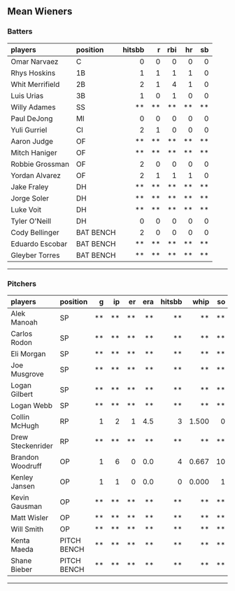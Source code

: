 ## Mean Wieners

### Batters

 
|players         |position  | hitsbb|  r| rbi| hr| sb| 
|:---------------|:---------|------:|--:|---:|--:|--:| 
|Omar Narvaez    |C         |      0|  0|   0|  0|  0| 
|Rhys Hoskins    |1B        |      1|  1|   1|  1|  0| 
|Whit Merrifield |2B        |      2|  1|   4|  1|  0| 
|Luis Urias      |3B        |      1|  0|   1|  0|  0| 
|Willy Adames    |SS        |     **| **|  **| **| **| 
|Paul DeJong     |MI        |      0|  0|   0|  0|  0| 
|Yuli Gurriel    |CI        |      2|  1|   0|  0|  0| 
|Aaron Judge     |OF        |     **| **|  **| **| **| 
|Mitch Haniger   |OF        |     **| **|  **| **| **| 
|Robbie Grossman |OF        |      2|  0|   0|  0|  0| 
|Yordan Alvarez  |OF        |      2|  1|   1|  1|  0| 
|Jake Fraley     |DH        |     **| **|  **| **| **| 
|Jorge Soler     |DH        |     **| **|  **| **| **| 
|Luke Voit       |DH        |     **| **|  **| **| **| 
|Tyler O'Neill   |DH        |      0|  0|   0|  0|  0| 
|Cody Bellinger  |BAT BENCH |      2|  0|   0|  0|  0| 
|Eduardo Escobar |BAT BENCH |     **| **|  **| **| **| 
|Gleyber Torres  |BAT BENCH |     **| **|  **| **| **| 

* * *

### Pitchers

 
|players           |position    |  g| ip| er| era| hitsbb|  whip| so|  w| sv| 
|:-----------------|:-----------|--:|--:|--:|---:|------:|-----:|--:|--:|--:| 
|Alek Manoah       |SP          | **| **| **|  **|     **|    **| **| **| **| 
|Carlos Rodon      |SP          | **| **| **|  **|     **|    **| **| **| **| 
|Eli Morgan        |SP          | **| **| **|  **|     **|    **| **| **| **| 
|Joe Musgrove      |SP          | **| **| **|  **|     **|    **| **| **| **| 
|Logan Gilbert     |SP          | **| **| **|  **|     **|    **| **| **| **| 
|Logan Webb        |SP          | **| **| **|  **|     **|    **| **| **| **| 
|Collin McHugh     |RP          |  1|  2|  1| 4.5|      3| 1.500|  0|  1|  0| 
|Drew Steckenrider |RP          | **| **| **|  **|     **|    **| **| **| **| 
|Brandon Woodruff  |OP          |  1|  6|  0| 0.0|      4| 0.667| 10|  1|  0| 
|Kenley Jansen     |OP          |  1|  1|  0| 0.0|      0| 0.000|  1|  0|  0| 
|Kevin Gausman     |OP          | **| **| **|  **|     **|    **| **| **| **| 
|Matt Wisler       |OP          | **| **| **|  **|     **|    **| **| **| **| 
|Will Smith        |OP          | **| **| **|  **|     **|    **| **| **| **| 
|Kenta Maeda       |PITCH BENCH | **| **| **|  **|     **|    **| **| **| **| 
|Shane Bieber      |PITCH BENCH | **| **| **|  **|     **|    **| **| **| **| 


* * *


